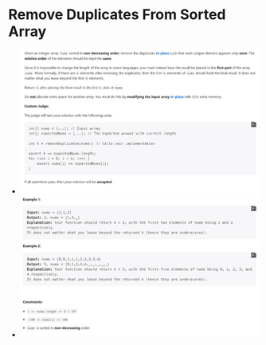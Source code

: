 # Remove Duplicates From Sorted Array

- ![description_1](./description_1.JPG)
- ![description_2](./description_2.JPG)
